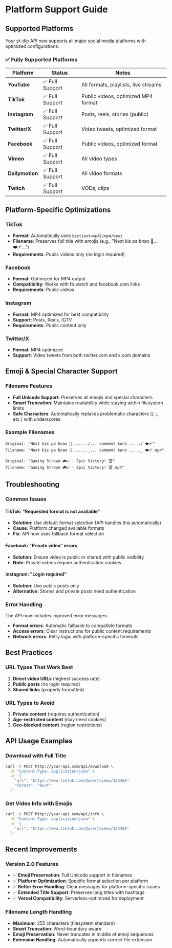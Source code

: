 # Platform Support Guide

## Supported Platforms

Your yt-dlp API now supports all major social media platforms with optimized configurations:

### ✅ Fully Supported Platforms

| Platform | Status | Notes |
|----------|--------|-------|
| **YouTube** | ✅ Full Support | All formats, playlists, live streams |
| **TikTok** | ✅ Full Support | Public videos, optimized MP4 format |
| **Instagram** | ✅ Full Support | Posts, reels, stories (public) |
| **Twitter/X** | ✅ Full Support | Video tweets, optimized format |
| **Facebook** | ✅ Full Support | Public videos, optimized format |
| **Vimeo** | ✅ Full Support | All video types |
| **Dailymotion** | ✅ Full Support | All video formats |
| **Twitch** | ✅ Full Support | VODs, clips |

## Platform-Specific Optimizations

### TikTok
- **Format**: Automatically uses `best[ext=mp4]/mp4/best`
- **Filename**: Preserves full title with emojis (e.g., "Next kis pa bnao 🤌...❤️‍🩹...")
- **Requirements**: Public videos only (no login required)

### Facebook
- **Format**: Optimized for MP4 output
- **Compatibility**: Works with fb.watch and facebook.com links
- **Requirements**: Public videos

### Instagram
- **Format**: MP4 optimized for best compatibility
- **Support**: Posts, Reels, IGTV
- **Requirements**: Public content only

### Twitter/X
- **Format**: MP4 optimized
- **Support**: Video tweets from both twitter.com and x.com domains

## Emoji & Special Character Support

### Filename Features
- **Full Unicode Support**: Preserves all emojis and special characters
- **Smart Truncation**: Maintains readability while staying within filesystem limits
- **Safe Characters**: Automatically replaces problematic characters (/, :, etc.) with underscores

### Example Filenames
```
Original: "Next kis pa bnao 🤌......./... comment karo ...../ ❤️‍🩹"
Filename: "Next kis pa bnao 🤌......._... comment karo ....._ ❤️‍🩹.mp4"

Original: "Gaming Stream 🎮🔥 - Epic Victory! 🏆"
Filename: "Gaming Stream 🎮🔥 - Epic Victory! 🏆.mp4"
```

## Troubleshooting

### Common Issues

#### TikTok: "Requested format is not available"
- **Solution**: Use default format selection (API handles this automatically)
- **Cause**: Platform changed available formats
- **Fix**: API now uses fallback format selection

#### Facebook: "Private video" errors
- **Solution**: Ensure video is public or shared with public visibility
- **Note**: Private videos require authentication cookies

#### Instagram: "Login required"
- **Solution**: Use public posts only
- **Alternative**: Stories and private posts need authentication

### Error Handling
The API now includes improved error messages:
- **Format errors**: Automatic fallback to compatible formats
- **Access errors**: Clear instructions for public content requirements
- **Network errors**: Retry logic with platform-specific timeouts

## Best Practices

### URL Types That Work Best
1. **Direct video URLs** (highest success rate)
2. **Public posts** (no login required)
3. **Shared links** (properly formatted)

### URL Types to Avoid
1. **Private content** (requires authentication)
2. **Age-restricted content** (may need cookies)
3. **Geo-blocked content** (region restrictions)

## API Usage Examples

### Download with Full Title
```bash
curl -X POST http://your-api.com/api/download \
  -H "Content-Type: application/json" \
  -d '{
    "url": "https://www.tiktok.com/@user/video/123456",
    "format": "best"
  }'
```

### Get Video Info with Emojis
```bash
curl -X POST http://your-api.com/api/info \
  -H "Content-Type: application/json" \
  -d '{
    "url": "https://www.tiktok.com/@user/video/123456"
  }'
```

## Recent Improvements

### Version 2.0 Features
- ✅ **Emoji Preservation**: Full Unicode support in filenames
- ✅ **Platform Optimization**: Specific format selection per platform
- ✅ **Better Error Handling**: Clear messages for platform-specific issues
- ✅ **Extended Title Support**: Preserves long titles with hashtags
- ✅ **Vercel Compatibility**: Serverless-optimized for deployment

### Filename Length Handling
- **Maximum**: 255 characters (filesystem standard)
- **Smart Truncation**: Word-boundary aware
- **Emoji Preservation**: Never truncates in middle of emoji sequences
- **Extension Handling**: Automatically appends correct file extension